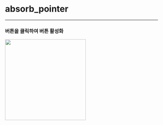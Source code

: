# absorb_pointer
----------------------------------------

### 버튼을 클릭하여 버튼 활성화

<img src="https://user-images.githubusercontent.com/39526249/170446503-89bc9bc5-661d-41f7-bc0f-3c66f28d2a53.gif"  width="266" />

